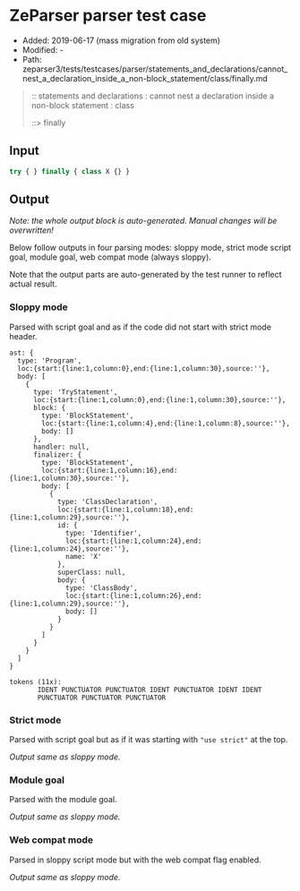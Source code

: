 # ZeParser parser test case

- Added: 2019-06-17 (mass migration from old system)
- Modified: -
- Path: zeparser3/tests/testcases/parser/statements_and_declarations/cannot_nest_a_declaration_inside_a_non-block_statement/class/finally.md

> :: statements and declarations : cannot nest a declaration inside a non-block statement : class
>
> ::> finally

## Input

`````js
try { } finally { class X {} }
`````

## Output

_Note: the whole output block is auto-generated. Manual changes will be overwritten!_

Below follow outputs in four parsing modes: sloppy mode, strict mode script goal, module goal, web compat mode (always sloppy).

Note that the output parts are auto-generated by the test runner to reflect actual result.

### Sloppy mode

Parsed with script goal and as if the code did not start with strict mode header.

`````
ast: {
  type: 'Program',
  loc:{start:{line:1,column:0},end:{line:1,column:30},source:''},
  body: [
    {
      type: 'TryStatement',
      loc:{start:{line:1,column:0},end:{line:1,column:30},source:''},
      block: {
        type: 'BlockStatement',
        loc:{start:{line:1,column:4},end:{line:1,column:8},source:''},
        body: []
      },
      handler: null,
      finalizer: {
        type: 'BlockStatement',
        loc:{start:{line:1,column:16},end:{line:1,column:30},source:''},
        body: [
          {
            type: 'ClassDeclaration',
            loc:{start:{line:1,column:18},end:{line:1,column:29},source:''},
            id: {
              type: 'Identifier',
              loc:{start:{line:1,column:24},end:{line:1,column:24},source:''},
              name: 'X'
            },
            superClass: null,
            body: {
              type: 'ClassBody',
              loc:{start:{line:1,column:26},end:{line:1,column:29},source:''},
              body: []
            }
          }
        ]
      }
    }
  ]
}

tokens (11x):
       IDENT PUNCTUATOR PUNCTUATOR IDENT PUNCTUATOR IDENT IDENT
       PUNCTUATOR PUNCTUATOR PUNCTUATOR
`````

### Strict mode

Parsed with script goal but as if it was starting with `"use strict"` at the top.

_Output same as sloppy mode._

### Module goal

Parsed with the module goal.

_Output same as sloppy mode._

### Web compat mode

Parsed in sloppy script mode but with the web compat flag enabled.

_Output same as sloppy mode._
